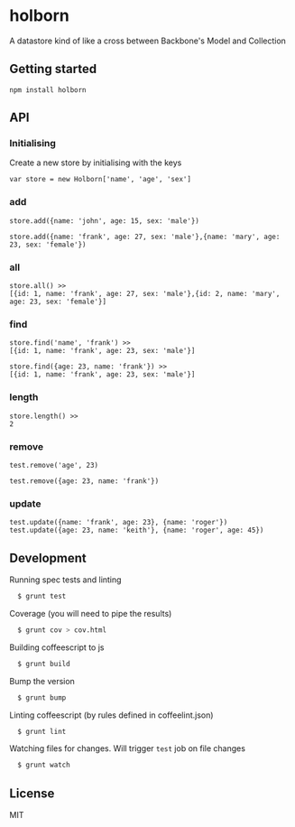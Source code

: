 # holborn

A datastore kind of like a cross between Backbone's Model and Collection


## Getting started

`npm install holborn`

## API

### Initialising

Create a new store by initialising with the keys

`var store = new Holborn['name', 'age', 'sex']`

### add

`store.add({name: 'john', age: 15, sex: 'male'})`

`store.add({name: 'frank', age: 27, sex: 'male'},{name: 'mary', age: 23, sex: 'female'})`

### all

```
store.all() >>
[{id: 1, name: 'frank', age: 27, sex: 'male'},{id: 2, name: 'mary', age: 23, sex: 'female'}]
```

### find

```
store.find('name', 'frank') >>
[{id: 1, name: 'frank', age: 23, sex: 'male'}]
```

```
store.find({age: 23, name: 'frank'}) >>
[{id: 1, name: 'frank', age: 23, sex: 'male'}]
```

### length

```
store.length() >>
2
```

### remove

`test.remove('age', 23)`

`test.remove({age: 23, name: 'frank'})`


### update

`test.update({name: 'frank', age: 23}, {name: 'roger'})`
`test.update({age: 23, name: 'keith'}, {name: 'roger', age: 45})`


## Development


Running spec tests and linting
```bash
  $ grunt test
```

Coverage (you will need to pipe the results)  
```bash
  $ grunt cov > cov.html
```

Building coffeescript to js  
```bash
  $ grunt build
```

Bump the version
```bash
  $ grunt bump
```

Linting coffeescript (by rules defined in coffeelint.json)
```bash
  $ grunt lint
```

Watching files for changes. Will trigger `test` job on file changes  
```bash
  $ grunt watch
```

## License

MIT
